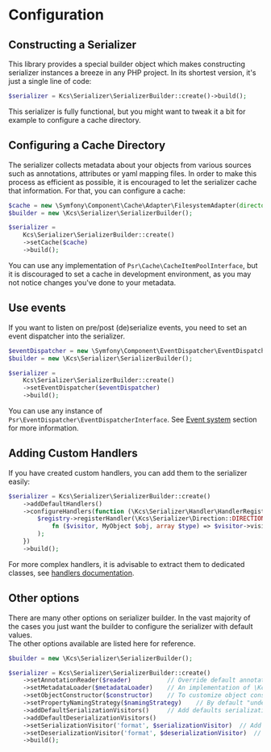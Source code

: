 Configuration
=============

Constructing a Serializer
-------------------------

This library provides a special builder object which makes constructing serializer instances a breeze in any PHP
project. In its shortest version, it's just a single line of code:

```php
$serializer = Kcs\Serializer\SerializerBuilder::create()->build();
```

This serializer is fully functional, but you might want to tweak it a bit for example to configure a cache directory.

Configuring a Cache Directory
-----------------------------
The serializer collects metadata about your objects from various sources such as annotations, attributes or yaml mapping files.
In order to make this process as efficient as possible, it is encouraged to let the serializer cache that information. For
that, you can configure a cache:

```php
$cache = new \Symfony\Component\Cache\Adapter\FilesystemAdapter(directory: 'cache/dir');
$builder = new \Kcs\Serializer\SerializerBuilder();

$serializer =
    Kcs\Serializer\SerializerBuilder::create()
    ->setCache($cache)
    ->build();
```

You can use any implementation of `Psr\Cache\CacheItemPoolInterface`, but it is discouraged to set a cache in development environment,
as you may not notice changes you've done to your metadata.

Use events
----------

If you want to listen on pre/post (de)serialize events, you need to set an event dispatcher into the serializer.

```php
$eventDispatcher = new \Symfony\Component\EventDispatcher\EventDispatcher();
$builder = new \Kcs\Serializer\SerializerBuilder();

$serializer =
    Kcs\Serializer\SerializerBuilder::create()
    ->setEventDispatcher($eventDispatcher)
    ->build();
```

You can use any instance of `Psr\EventDispatcher\EventDispatcherInterface`.
See [Event system](./event_system.md) section for more information.

Adding Custom Handlers
----------------------

If you have created custom handlers, you can add them to the serializer easily:

```php
$serializer = Kcs\Serializer\SerializerBuilder::create()
    ->addDefaultHandlers()
    ->configureHandlers(function (\Kcs\Serializer\Handler\HandlerRegistry $registry) {
        $registry->registerHandler(\Kcs\Serializer\Direction::DIRECTION_SERIALIZATION, MyObject::class,
            fn ($visitor, MyObject $obj, array $type) => $visitor->visitString($obj->getName())
        );
    })
    ->build();
```

For more complex handlers, it is advisable to extract them to dedicated classes,
see [handlers documentation](./handlers.md).

Other options
-------------

There are many other options on serializer builder.
In the vast majority of the cases you just want the builder to configure the serializer with default values.  
The other options available are listed here for reference.

```php
$builder = new \Kcs\Serializer\SerializerBuilder();

$serializer = Kcs\Serializer\SerializerBuilder::create()
    ->setAnnotationReader($reader)          // Override default annotation reader
    ->setMetadataLoader($metadataLoader)    // An implementation of \Kcs\Metadata\Loader\LoaderInterface that loads class metadata
    ->setObjectConstructor($constructor)    // To customize object construction process on deserialization
    ->setPropertyNamingStrategy($namingStrategy)    // By default "underscore" naming strategy is set. You can use one of builtin naming strategy or implement your own
    ->addDefaultSerializationVisitors()     // Add defaults serialization visitors (array, xml, yml, json and csv)
    ->addDefaultDeserializationVisitors()
    ->setSerializationVisitor('format', $serializationVisitor)  // Add or override serialization visitor for the given format. Can be used to override builtin visitors or add a custom format to the serializer
    ->setDeserializationVisitor('format', $deserializationVisitor)  // Same as above
    ->build();
```
